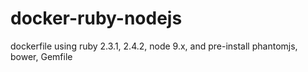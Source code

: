 # docker-ruby-nodejs
dockerfile using ruby 2.3.1, 2.4.2,  node 9.x, and pre-install phantomjs, bower, Gemfile

